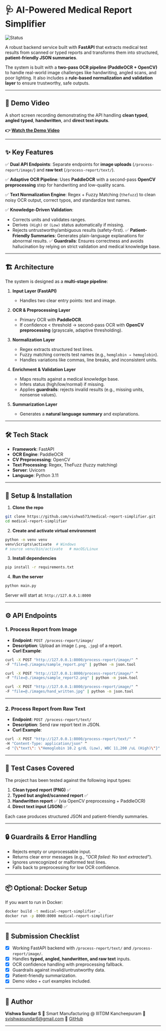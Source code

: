 # 🩺 AI-Powered Medical Report Simplifier

![Status](https://img.shields.io/badge/status-complete-success)

A robust backend service built with **FastAPI** that extracts medical test results from scanned or typed reports and transforms them into structured, **patient-friendly JSON summaries**.

The system is built with a **two-pass OCR pipeline (PaddleOCR + OpenCV)** to handle real-world image challenges like handwriting, angled scans, and poor lighting. It also includes a **rule-based normalization and validation layer** to ensure trustworthy, safe outputs.

---

## 🎥 Demo Video

A short screen recording demonstrating the API handling **clean typed**, **angled typed**, **handwritten**, and **direct text inputs**.

**👉 [Watch the Demo Video](https://drive.google.com/drive/folders/1GIS4x2-1XhdndGpleBycNVuGihPluJDh?usp=drive_link)**

---

## ✨ Key Features

✅ **Dual API Endpoints**: Separate endpoints for **image uploads** (`/process-report/image/`) and **raw text** (`/process-report/text/`).

✅ **Adaptive OCR Pipeline**: Uses **PaddleOCR** with a second-pass **OpenCV preprocessing** step for handwriting and low-quality scans.

✅ **Text Normalization Engine**: Regex + Fuzzy Matching (`thefuzz`) to clean noisy OCR output, correct typos, and standardize test names.

✅ **Knowledge-Driven Validation**:

* Corrects units and validates ranges.
* Derives `(High)` or `(Low)` status automatically if missing.
* Rejects untrustworthy/ambiguous results (safety-first).
  ✅ **Patient-Friendly Summaries**: Generates plain-language explanations for abnormal results.
  ✅ **Guardrails**: Ensures correctness and avoids hallucination by relying on strict validation and medical knowledge base.

---

## 🏗️ Architecture

The system is designed as a **multi-stage pipeline**:

1. **Input Layer (FastAPI)**

   * Handles two clear entry points: text and image.

2. **OCR & Preprocessing Layer**

   * Primary OCR with **PaddleOCR**.
   * If confidence < threshold → second-pass OCR with **OpenCV preprocessing** (grayscale, adaptive thresholding).

3. **Normalization Layer**

   * Regex extracts structured test lines.
   * Fuzzy matching corrects test names (e.g., `hemglobin → hemoglobin`).
   * Handles variations like commas, line breaks, and inconsistent units.

4. **Enrichment & Validation Layer**

   * Maps results against a medical knowledge base.
   * Infers status (high/low/normal) if missing.
   * Applies **guardrails**: rejects invalid results (e.g., missing units, nonsense values).

5. **Summarization Layer**

   * Generates a **natural language summary** and explanations.

---

## 🛠️ Tech Stack

* **Framework**: FastAPI
* **OCR Engine**: PaddleOCR
* **CV Preprocessing**: OpenCV
* **Text Processing**: Regex, TheFuzz (fuzzy matching)
* **Server**: Uvicorn
* **Language**: Python 3.11

---

## 🚀 Setup & Installation

1. **Clone the repo**

```bash
git clone https://github.com/vishwa573/medical-report-simplifier.git
cd medical-report-simplifier
```

2. **Create and activate virtual environment**

```bash
python -m venv venv
venv\Scripts\activate  # Windows
# source venv/bin/activate   # macOS/Linux
```

3. **Install dependencies**

```bash
pip install -r requirements.txt
```

4. **Run the server**

```bash
python main.py
```

Server will start at: `http://127.0.0.1:8000`

---

## ⚙️ API Endpoints

### 1. Process Report from Image

* **Endpoint**: `POST /process-report/image/`
* **Description**: Upload an image (`.png`, `.jpg`) of a report.
* **Curl Example**:

```bash
curl -X POST "http://127.0.0.1:8000/process-report/image/" ^
-F "file=@./images/sample_report.png" | python -m json.tool
```

```bash
curl -X POST "http://127.0.0.1:8000/process-report/image/" ^
-F "file=@./images/sample_report2.png" | python -m json.tool
```
```bash
curl -X POST "http://127.0.0.1:8000/process-report/image/" ^
-F "file=@./images/hand_written.jpg" | python -m json.tool
```

---

### 2. Process Report from Raw Text

* **Endpoint**: `POST /process-report/text/`
* **Description**: Send raw report text in JSON.
* **Curl Example**:

```bash
curl -X POST "http://127.0.0.1:8000/process-report/text/" ^
-H "Content-Type: application/json" ^
-d "{\"text\": \"Hemoglobin 10.2 g/dL (Low), WBC 11,200 /uL (High)\"}" | python -m json.tool
```

---

## 🧪 Test Cases Covered

The project has been tested against the following input types:

1. **Clean typed report (PNG)** ✅
2. **Typed but angled/scanned report** ✅
3. **Handwritten report** ✅ (via OpenCV preprocessing + PaddleOCR)
4. **Direct text input (JSON)** ✅

Each case produces structured JSON and patient-friendly summaries.

---

## 🔒 Guardrails & Error Handling

* Rejects empty or unprocessable input.
* Returns clear error messages (e.g., *"OCR failed: No text extracted"*).
* Ignores unrecognized or malformed test lines.
* Falls back to preprocessing for low OCR confidence.

---

## 📦 Optional: Docker Setup

If you want to run in Docker:

```bash
docker build -t medical-report-simplifier .
docker run -p 8000:8000 medical-report-simplifier
```

---

## 📌 Submission Checklist

* [x] Working FastAPI backend with `/process-report/text/` and `/process-report/image/`.
* [x] Handles **typed, angled, handwritten, and raw text** inputs.
* [x] OCR confidence handling with preprocessing fallback.
* [x] Guardrails against invalid/untrustworthy data.
* [x] Patient-friendly summarization.
* [x] Demo video + curl examples included.

---

## 👤 Author

**Vishwa Sundar S**
📌 Smart Manufacturing @ IIITDM Kancheepuram
📧 [svishwasundar6@gmail.com](mailto:svishwasundar6@gmail.com)
🔗 [GitHub](https://github.com/vishwa573)



---
